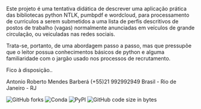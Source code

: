 Este projeto é uma tentativa didática de descrever uma aplicação prática das bibliotecas python NTLK, pumbpdf e wordcloud, para processamento de curriculos a serem submetidos a uma lista de perfis descritivos de postos de trabalho (vagas) normalmente anunciadas em veículos de grande circulação, ou veiculadas nas redes sociais.

Trata-se, portanto, de uma abordagem passo a passo, mas que pressupõe que o leitor possua conhecimentos básicos de python e alguma familiaridade com o jargão usado nos processos de recrutamento.
 
Fico à disposição..

Antonio Roberto Mendes Barberá
(+55)21 992992949
Brasil - Rio de Janeiro - RJ

![GitHub forks](https://img.shields.io/github/forks/arbarbera/Curricula-Processing-Resumes?color=%2327FF01&label=Forks&logo=GITHUB&logoColor=%2327FF01&style=plastic)
![Conda](https://img.shields.io/conda/v/conda-forge/python?color=%2301FFF3&label=conda&logo=ANACONDA&logoColor=%2301FFF3&style=plastic)
![PyPI](https://img.shields.io/pypi/v/nine?color=%2323B8F9%20&logo=PyPI&logoColor=%2323B8F9%20&style=plastic)
![GitHub code size in bytes](https://img.shields.io/github/languages/code-size/arbarbera/Curricula-Processing-Resumes?color=%23FFC300&logo=GITHUB&logoColor=%23FFC300&style=plastic)


